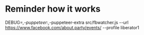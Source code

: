 # Reminder how it works

DEBUG=*,-puppeteer:*,-puppeteer-extra src/fbwatcher.js --url https://www.facebook.com/about.party/events/ --profile liberator1
